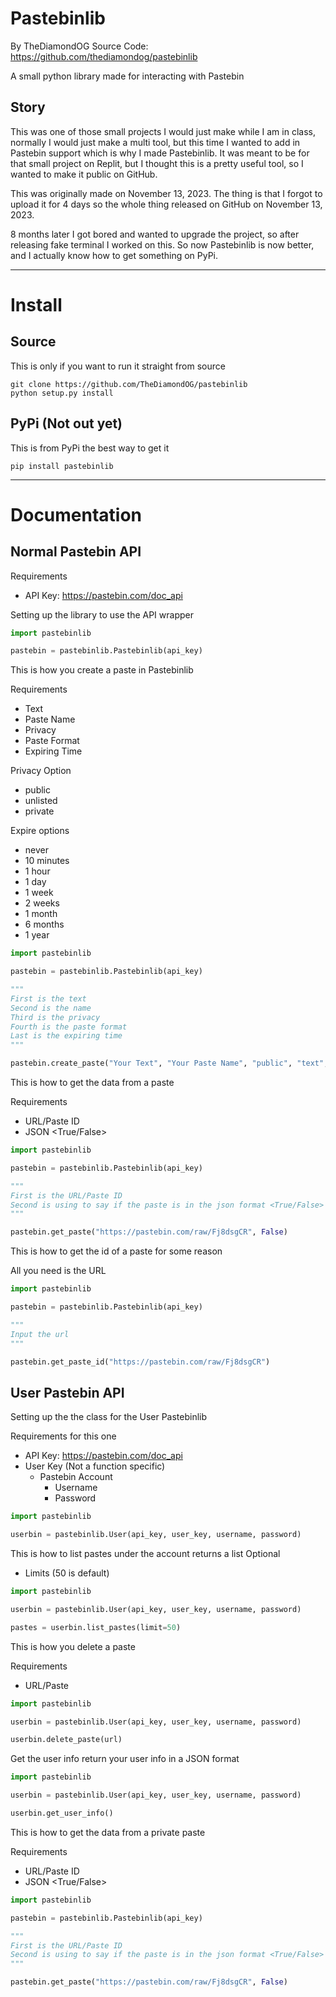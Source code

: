 # Pastebinlib
By TheDiamondOG
Source Code: https://github.com/thediamondog/pastebinlib

A small python library made for interacting with Pastebin

## Story
This was one of those small projects I would just make while I am in class, normally I would just make a multi tool, but this time I wanted to add in Pastebin support which is why I made Pastebinlib. It was meant to be for that small project on Replit, but I thought this is a pretty useful tool, so I wanted to make it public on GitHub.

This was originally made on November 13, 2023. The thing is that I forgot to upload it for 4 days so the whole thing released on GitHub on November 13, 2023.

8 months later I got bored and wanted to upgrade the project, so after releasing fake terminal I worked on this. So now Pastebinlib is now better, and I actually know how to get something on PyPi.
______________________________________________________
# Install

## Source
This is only if you want to run it straight from source
```shell
git clone https://github.com/TheDiamondOG/pastebinlib
python setup.py install
```
## PyPi (Not out yet)
This is from PyPi the best way to get it 
```shell
pip install pastebinlib
```
______________________________________________________
# Documentation
## Normal Pastebin API
Requirements
- API Key: https://pastebin.com/doc_api

Setting up the library to use the API wrapper
```python
import pastebinlib

pastebin = pastebinlib.Pastebinlib(api_key)
```

This is how you create a paste in Pastebinlib

Requirements
- Text
- Paste Name
- Privacy
- Paste Format
- Expiring Time

Privacy Option
- public
- unlisted
- private

Expire options
- never
- 10 minutes
- 1 hour
- 1 day
- 1 week
- 2 weeks
- 1 month
- 6 months
- 1 year
```python
import pastebinlib

pastebin = pastebinlib.Pastebinlib(api_key)

"""
First is the text
Second is the name
Third is the privacy
Fourth is the paste format
Last is the expiring time
"""

pastebin.create_paste("Your Text", "Your Paste Name", "public", "text", "never")
```

This is how to get the data from a paste

Requirements
- URL/Paste ID
- JSON <True/False>
```python
import pastebinlib

pastebin = pastebinlib.Pastebinlib(api_key)

"""
First is the URL/Paste ID
Second is using to say if the paste is in the json format <True/False>
"""

pastebin.get_paste("https://pastebin.com/raw/Fj8dsgCR", False)
```

This is how to get the id of a paste for some reason

All you need is the URL
```python
import pastebinlib

pastebin = pastebinlib.Pastebinlib(api_key)

"""
Input the url
"""

pastebin.get_paste_id("https://pastebin.com/raw/Fj8dsgCR")
```

## User Pastebin API
Setting up the the class for the User Pastebinlib

Requirements for this one
- API Key: https://pastebin.com/doc_api
- User Key (Not a function specific)
	- Pastebin Account
		- Username
		- Password

```python
import pastebinlib

userbin = pastebinlib.User(api_key, user_key, username, password)
```

This is how to list pastes under the account returns a list
Optional
- Limits (50 is default)
```python
import pastebinlib

userbin = pastebinlib.User(api_key, user_key, username, password)

pastes = userbin.list_pastes(limit=50)
```

This is how you delete a paste

Requirements
- URL/Paste

```python
import pastebinlib

userbin = pastebinlib.User(api_key, user_key, username, password)

userbin.delete_paste(url)
```

Get the user info return your user info in a JSON format
```python
import pastebinlib

userbin = pastebinlib.User(api_key, user_key, username, password)

userbin.get_user_info()
```

This is how to get the data from a private paste

Requirements
- URL/Paste ID
- JSON <True/False>

```python
import pastebinlib

pastebin = pastebinlib.Pastebinlib(api_key)

"""
First is the URL/Paste ID
Second is using to say if the paste is in the json format <True/False>
"""

pastebin.get_paste("https://pastebin.com/raw/Fj8dsgCR", False)
```
